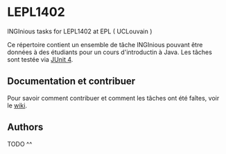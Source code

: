 # LEPL1402
INGInious tasks for LEPL1402 at EPL ( UCLouvain )

Ce répertoire contient un ensemble de tâche INGInious pouvant être données à des étudiants pour un cours d'introductin à Java. Les tâches sont testée via [JUnit 4](http://junit.org/junit4/).

## Documentation et contribuer

Pour savoir comment contribuer et comment les tâches ont été faîtes, voir le [wiki](https://github.com/jy95/LEPL1402/wiki).

## Authors

TODO ^^

